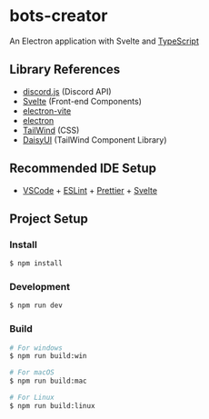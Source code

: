 # bots-creator

An Electron application with Svelte and [TypeScript](https://www.typescriptlang.org/)

## Library References

- [discord.js](https://discord.js.org/) (Discord API)
- [Svelte](https://svelte.dev/) (Front-end Components)
- [electron-vite](https://electron-vite.org/)
- [electron](https://www.electronjs.org/)
- [TailWind](https://tailwindcss.com/) (CSS)
- [DaisyUI](https://daisyui.com/) (TailWind Component Library)

## Recommended IDE Setup

- [VSCode](https://code.visualstudio.com/) + [ESLint](https://marketplace.visualstudio.com/items?itemName=dbaeumer.vscode-eslint) + [Prettier](https://marketplace.visualstudio.com/items?itemName=esbenp.prettier-vscode) + [Svelte](https://marketplace.visualstudio.com/items?itemName=svelte.svelte-vscode)

## Project Setup

### Install

```bash
$ npm install
```

### Development

```bash
$ npm run dev
```

### Build

```bash
# For windows
$ npm run build:win

# For macOS
$ npm run build:mac

# For Linux
$ npm run build:linux
```
